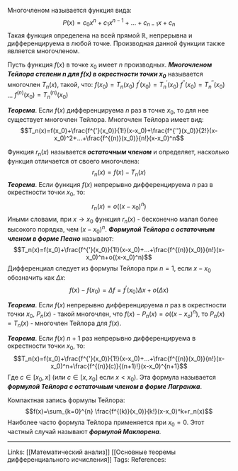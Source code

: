 Многочленом называется функция вида:
$$P(x)=c_0 x^n + c_1 x^{n-1}+...+c_{n-1}x+c_n$$
Такая функция определена на всей прямой $\mathbb{R}$, непрерывна и дифференцируема в любой точке. Производная данной функции также является многочленом. 

Пусть функция $f(x)$ в точке $x_0$ имеет $n$ производных. ***Многочленом Тейлора степени $n$ для $f(x)$ в окрестности точки $x_0$*** называется многочлен $T_n(x)$, такой, что:
$f(x_0)=T_n(x_0)$
$f^{'}(x_0)=T_n^{'}(x_0)$
$f^{''}(x_0)=T_n^{''}(x_0)$
$...$
$f^{(n)}(x_0)=T_n^{(n)}(x_0)$

***Теорема***. Если $f(x)$ дифференцируема $n$ раз в точке $x_0$, то для нее существует многочлен Тейлора. 
Многочлен Тейлора имеет вид:
$$T_n(x)=f(x_0)+\frac{f^{'}(x_0)}{1!}(x-x_0)+\frac{f^{''}(x_0)}{2!}(x-x_0)^2+...+\frac{f^{(n)}(x_0)}{n!}(x-x_0)^n$$

Функция $r_n(x)$ называется ***остаточным членом*** и определяет, насколько функция отличается от своего многочлена:
$$r_n(x)=f(x)-T_n(x)$$
***Теорема***. Если функция $f(x)$ непрерывно дифференцируема $n$ раз в окрестности точки $x_0$, то:
$$r_n(x)=o((x-x_0)^n)$$
Иными словами, при $x \to x_0$ функция $r_n(x)$ - бесконечно малая более высокого порядка, чем $(x-x_0)^n$. 
***Формулой Тейлора с остаточным членом в форме Пеано*** называют: 
$$T_n(x)=f(x_0)+\frac{f^{'}(x_0)}{1!}(x-x_0)+...+\frac{f^{(n)}(x_0)}{n!}(x-x_0)^n+o((x-x_0)^n)$$
Дифференциал следует из формулы Тейлора при $n=1$, если $x-x_0$ обозначить как $\Delta x$:
$$f(x)-f(x_0)=\Delta f=f^{'}(x_0) \Delta x + o(\Delta x)$$

***Теорема***. Если $f(x)$ непрерывно дифференцируема $n$ раз в окрестности точки $x_0$, $P_n(x)$ - такой многочлен, что $f(x)-P_n(x)=o((x-x_o)^n)$, то $P_n(x)=T_n(x)$ - многочлен Тейлора для $f(x)$. 

***Теорема***. Если $f(x)$ $n+1$ раз непрерывно дифференцируема в окрестности точки $x_0$, то:
$$T_n(x)=f(x_0)+\frac{f^{'}(x_0)}{1!}(x-x_0)+...+\frac{f^{(n)}(x_0)}{n!}(x-x_0)^n+\frac{f^{(n)}(c)}{(n+1)!}(x-x_0)^{n+1}$$
Где $c \in [x_0, x]$ (или $c \in [x, x_0]$ если $x < x_0$). Эта формула называется ***формулой Тейлора с остаточным членом в форме Лагранжа***. 

Компактная запись формулы Тейлора:
$$f(x)=\sum_{k=0}^{n} \frac{f^{(k)}(x_0)}{k!}(x-x_0)^k+r_n(x)$$
Наиболее часто формула Тейлора применяется при $x_0=0$. Этот частный случай называют ***формулой Маклорена***. 

___
Links: [[Математический анализ]] [[Основные теоремы дифференциального исчисления]]
Tags:
References: